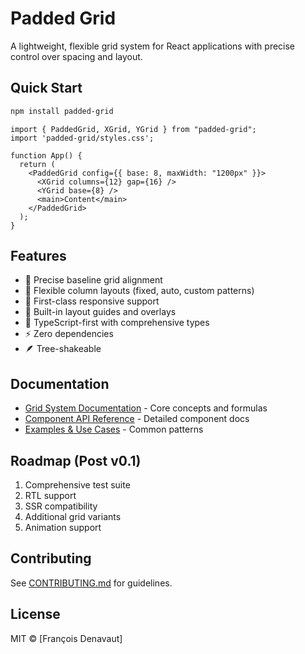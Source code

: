 # Padded Grid

A lightweight, flexible grid system for React applications with precise control over spacing and layout.

## Quick Start

```bash
npm install padded-grid
```

```tsx
import { PaddedGrid, XGrid, YGrid } from "padded-grid";
import 'padded-grid/styles.css';

function App() {
  return (
    <PaddedGrid config={{ base: 8, maxWidth: "1200px" }}>
      <XGrid columns={12} gap={16} />
      <YGrid base={8} />
      <main>Content</main>
    </PaddedGrid>
  );
}
```

## Features

- 🎯 Precise baseline grid alignment
- 📐 Flexible column layouts (fixed, auto, custom patterns)
- 📱 First-class responsive support
- 🎨 Built-in layout guides and overlays
- 🔧 TypeScript-first with comprehensive types
- ⚡️ Zero dependencies
- 🪶 Tree-shakeable

## Documentation

- [Grid System Documentation](./docs/GRID_SYSTEM.md) - Core concepts and formulas
- [Component API Reference](./docs/COMPONENTS.md) - Detailed component docs
- [Examples & Use Cases](./docs/EXAMPLES.md) - Common patterns

## Roadmap (Post v0.1)

1. Comprehensive test suite
2. RTL support
3. SSR compatibility
4. Additional grid variants
5. Animation support

## Contributing

See [CONTRIBUTING.md](./CONTRIBUTING.md) for guidelines.

## License

MIT © [François Denavaut]